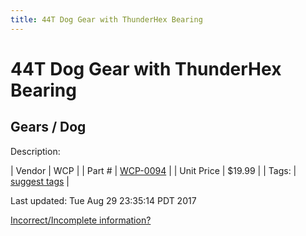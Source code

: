 ```yaml
---
title: 44T Dog Gear with ThunderHex Bearing
---
```


# 44T Dog Gear with ThunderHex Bearing
## Gears / Dog
Description: 	 

| Vendor | WCP | 
| Part # | [WCP-0094](http://www.wcproducts.net/WCP-0094) | 
| Unit Price | $19.99 | 
| Tags: | [suggest tags](https://docs.google.com/forms/d/e/1FAIpQLSeWyY8v3RgOty-MyWmh9U0iivNYN_molChYyS-0U-o-kOAv_g/viewform) | 

Last updated: Tue Aug 29 23:35:14 PDT 2017

 [Incorrect/Incomplete information?](https://docs.google.com/forms/d/e/1FAIpQLSeWyY8v3RgOty-MyWmh9U0iivNYN_molChYyS-0U-o-kOAv_g/viewform)